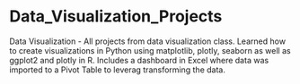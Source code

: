 # Data_Visualization_Projects
Data Visualization - All projects from data visualization class. Learned how to create visualizations in Python using matplotlib, plotly, seaborn as well as ggplot2 and plotly in R. Includes a dashboard in Excel where data was imported to a Pivot Table to leverag transforming the data.
